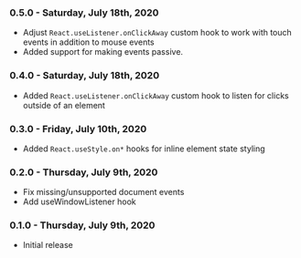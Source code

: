 ### 0.5.0 - Saturday, July 18th, 2020
* Adjust `React.useListener.onClickAway` custom hook to work with touch events in addition to mouse events
* Added support for making events passive.

### 0.4.0 - Saturday, July 18th, 2020
* Added `React.useListener.onClickAway` custom hook to listen for clicks outside of an element

### 0.3.0 - Friday, July 10th, 2020
* Added `React.useStyle.on*` hooks for inline element state styling

### 0.2.0 - Thursday, July 9th, 2020
* Fix missing/unsupported document events
* Add useWindowListener hook

### 0.1.0 - Thursday, July 9th, 2020
* Initial release
